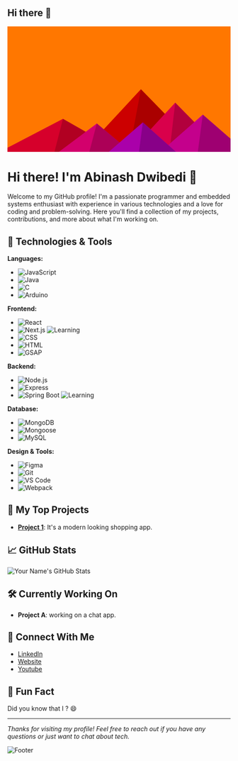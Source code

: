 ## Hi there 👋

<!--
**AbinashDwibedi/AbinashDwibedi** is a ✨ _special_ ✨ repository because its `README.md` (this file) appears on your GitHub profile.

Here are some ideas to get you started:

- 🔭 I’m currently working on ...
- 🌱 I’m currently learning ...
- 👯 I’m looking to collaborate on ...
- 🤔 I’m looking for help with ...
- 💬 Ask me about ...
- 📫 How to reach me: ...
- 😄 Pronouns: ...
- ⚡ Fun fact: ...
-->

<svg xmlns='http://www.w3.org/2000/svg' viewBox='0 0 1600 900'><rect fill='#ff7700' width='1600' height='900'/><polygon fill='#cc0000'  points='957 450 539 900 1396 900'/><polygon fill='#aa0000'  points='957 450 872.9 900 1396 900'/><polygon fill='#d6002b'  points='-60 900 398 662 816 900'/><polygon fill='#b10022'  points='337 900 398 662 816 900'/><polygon fill='#d9004b'  points='1203 546 1552 900 876 900'/><polygon fill='#b2003d'  points='1203 546 1552 900 1162 900'/><polygon fill='#d3006c'  points='641 695 886 900 367 900'/><polygon fill='#ac0057'  points='587 900 641 695 886 900'/><polygon fill='#c4008c'  points='1710 900 1401 632 1096 900'/><polygon fill='#9e0071'  points='1710 900 1401 632 1365 900'/><polygon fill='#aa00aa'  points='1210 900 971 687 725 900'/><polygon fill='#880088'  points='943 900 1210 900 971 687'/></svg>


# Hi there! I'm Abinash Dwibedi 👋

Welcome to my GitHub profile! I'm a passionate programmer and embedded systems enthusiast with experience in various technologies and a love for coding and problem-solving. Here you'll find a collection of my projects, contributions, and more about what I'm working on.

## 🔧 Technologies & Tools

**Languages:**
- ![JavaScript](https://img.shields.io/badge/JavaScript-F7DF1E?style=flat&logo=javascript&logoColor=black)
- ![Java](https://img.shields.io/badge/Java-007396?style=flat&logo=java&logoColor=white)
- ![C](https://img.shields.io/badge/-C-black?style=flat&logo=c&logoColor=white)
- ![Arduino](https://img.shields.io/badge/Arduino-00979D?style=flat&logo=arduino&logoColor=white)

**Frontend:**
- ![React](https://img.shields.io/badge/React-61DAFB?style=flat&logo=react&logoColor=black)
- ![Next.js](https://img.shields.io/badge/Next.js-000000?style=flat&logo=next.js&logoColor=white) ![Learning](https://img.shields.io/badge/Currently%20Learning-blue?style=flat&logo=education&logoColor=white)
- ![CSS](https://img.shields.io/badge/CSS-1572B6?style=flat&logo=css3&logoColor=white)
- ![HTML](https://img.shields.io/badge/HTML-E34F26?style=flat&logo=html5&logoColor=white)
- ![GSAP](https://img.shields.io/badge/GSAP-88CE02?style=flat&logo=greensock&logoColor=white)

**Backend:**
- ![Node.js](https://img.shields.io/badge/Node.js-339933?style=flat&logo=node.js&logoColor=white)
- ![Express](https://img.shields.io/badge/Express-000000?style=flat&logo=express&logoColor=white)
- ![Spring Boot](https://img.shields.io/badge/Spring%20Boot-6DB33F?style=flat&logo=spring&logoColor=white) ![Learning](https://img.shields.io/badge/Currently%20Learning-blue?style=flat&logo=education&logoColor=white)

**Database:**
- ![MongoDB](https://img.shields.io/badge/MongoDB-47A248?style=flat&logo=mongodb&logoColor=white)
- ![Mongoose](https://img.shields.io/badge/Mongoose-8800FF?style=flat&logo=mongoose&logoColor=white)
- ![MySQL](https://img.shields.io/badge/MySQL-00758F?style=flat&logo=mysql&logoColor=white)

**Design & Tools:**
- ![Figma](https://img.shields.io/badge/Figma-F24E1E?style=flat&logo=figma&logoColor=white)
- ![Git](https://img.shields.io/badge/Git-F05032?style=flat&logo=git&logoColor=white)
- ![VS Code](https://img.shields.io/badge/VS%20Code-007ACC?style=flat&logo=visual-studio-code&logoColor=white)
- ![Webpack](https://img.shields.io/badge/webpack-8DD6F9?style=flat&logo=webpack&logoColor=black)


## 🌟 My Top Projects

- **[Project 1](https://github.com/AbinashDwibedi/eComm)**: It's a modern looking shopping app.


## 📈 GitHub Stats

![Your Name's GitHub Stats](https://github-readme-stats.vercel.app/api?username=AbinashDwibedi&show_icons=true&hide_title=true&hide=prs&count_private=true&hide_rank=false&hide_border=true&bg_color=ffffff&text_color=333333&icon_color=586069&title_color=0366d6)

## 🛠️ Currently Working On

- **Project A**: working on a chat app.
<!-- - **Project B**: Description of another ongoing project. -->

<!-- ## 📝 Blog & Articles

- [How I Built X with Y](https://medium.com/@your_username/how-i-built-x-with-y)
- [The Future of Z: What to Expect](https://medium.com/@your_username/the-future-of-z-what-to-expect) -->

## 🤝 Connect With Me

- [LinkedIn](https://www.linkedin.com/in/abinash-dwibedi-a658b6241)
- [Website](https://abinashdwibedi.github.io/AbinashDwibedi)
- [Youtube](https://www.youtube.com/@AbinashDwibedi)

## 🚀 Fun Fact

Did you know that I ? 😄

---

_Thanks for visiting my profile! Feel free to reach out if you have any questions or just want to chat about tech._

![Footer](https://via.placeholder.com/1200x100?text=Have+a+great+day!+😊)

